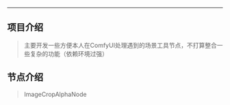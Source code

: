 - - -
## 项目介绍

> 主要开发一些方便本人在ComfyUI处理遇到的场景工具节点，不打算整合一些复杂的功能（依赖环境过强）

## 节点介绍

> ImageCropAlphaNode

